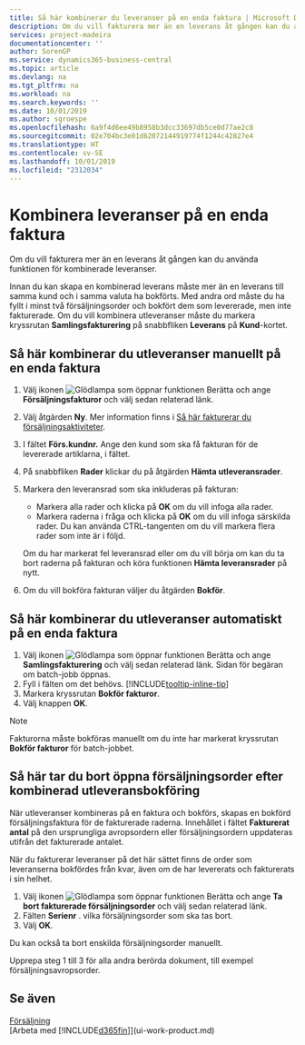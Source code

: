 ```yaml
---
title: Så här kombinerar du leveranser på en enda faktura | Microsoft Docs
description: Om du vill fakturera mer än en leverans åt gången kan du använda funktionen för kombinerade leveranser.
services: project-madeira
documentationcenter: ''
author: SorenGP
ms.service: dynamics365-business-central
ms.topic: article
ms.devlang: na
ms.tgt_pltfrm: na
ms.workload: na
ms.search.keywords: ''
ms.date: 10/01/2019
ms.author: sgroespe
ms.openlocfilehash: 6a9f4d6ee49b8958b3dcc33697db5ce0d77ae2c8
ms.sourcegitcommit: 02e704bc3e01d62072144919774f1244c42827e4
ms.translationtype: HT
ms.contentlocale: sv-SE
ms.lasthandoff: 10/01/2019
ms.locfileid: "2312034"
---
```

# <a name="combine-shipments-on-a-single-invoice"></a>Kombinera leveranser på en enda faktura
Om du vill fakturera mer än en leverans åt gången kan du använda funktionen för kombinerade leveranser.  

 Innan du kan skapa en kombinerad leverans måste mer än en leverans till samma kund och i samma valuta ha bokförts. Med andra ord måste du ha fyllt i minst två försäljningsorder och bokfört dem som levererade, men inte fakturerade. Om du vill kombinera utleveranser måste du markera kryssrutan **Samlingsfakturering** på snabbfliken **Leverans** på **Kund**-kortet.  

## <a name="to-manually-combine-shipments-on-a-single-invoice"></a>Så här kombinerar du utleveranser manuellt på en enda faktura  
1. Välj ikonen ![Glödlampa som öppnar funktionen Berätta](media/ui-search/search_small.png "Berätta vad du vill göra") och ange **Försäljningsfakturor** och välj sedan relaterad länk.  
2. Välj åtgärden **Ny**. Mer information finns i [Så här fakturerar du försäljningsaktiviteter](sales-how-invoice-sales.md).
3. I fältet **Förs.kundnr.** Ange den kund som ska få fakturan för de levererade artiklarna, i fältet.  
4. På snabbfliken **Rader** klickar du på åtgärden **Hämta utleveransrader**.  
5. Markera den leveransrad som ska inkluderas på fakturan:  

    - Markera alla rader och klicka på **OK** om du vill infoga alla rader.  
    - Markera raderna i fråga och klicka på **OK** om du vill infoga särskilda rader. Du kan använda CTRL-tangenten om du vill markera flera rader som inte är i följd.  

    Om du har markerat fel leveransrad eller om du vill börja om kan du ta bort raderna på fakturan och köra funktionen **Hämta leveransrader** på nytt.  
7. Om du vill bokföra fakturan väljer du åtgärden **Bokför**.  

## <a name="to-automatically-combine-shipments-on-a-single-invoice"></a>Så här kombinerar du utleveranser automatiskt på en enda faktura  
1. Välj ikonen ![Glödlampa som öppnar funktionen Berätta](media/ui-search/search_small.png "Berätta vad du vill göra") och ange **Samlingsfakturering** och välj sedan relaterad länk. Sidan för begäran om batch-jobb öppnas.  
2. Fyll i fälten om det behövs. [!INCLUDE[tooltip-inline-tip](includes/tooltip-inline-tip_md.md)]
3. Markera kryssrutan **Bokför fakturor**.  
4.  Välj knappen **OK**.  

> [!NOTE]  
>  Fakturorna måste bokföras manuellt om du inte har markerat kryssrutan **Bokför fakturor** för batch-jobbet.  

## <a name="to-remove-open-sales-orders-after-combined-shipment-posting"></a>Så här tar du bort öppna försäljningsorder efter kombinerad utleveransbokföring 
När utleveranser kombineras på en faktura och bokförs, skapas en bokförd försäljningsfaktura för de fakturerade raderna. Innehållet i fältet **Fakturerat antal** på den ursprungliga avropsordern eller försäljningsordern uppdateras utifrån det fakturerade antalet.  

När du fakturerar leveranser på det här sättet finns de order som leveranserna bokfördes från kvar, även om de har levererats och fakturerats i sin helhet.   

1. Välj ikonen ![Glödlampa som öppnar funktionen Berätta](media/ui-search/search_small.png "Berätta vad du vill göra") och ange **Ta bort fakturerade försäljningsorder** och välj sedan relaterad länk.  
2. Fälten **Serienr** . vilka försäljningsorder som ska tas bort.  
3. Välj **OK**.  

Du kan också ta bort enskilda försäljningsorder manuellt.  

Upprepa steg 1 till 3 för alla andra berörda dokument, till exempel försäljningsavropsorder.

## <a name="see-also"></a>Se även  
[Försäljning](sales-manage-sales.md)  
[Arbeta med [!INCLUDE[d365fin](includes/d365fin_md.md)]](ui-work-product.md)
